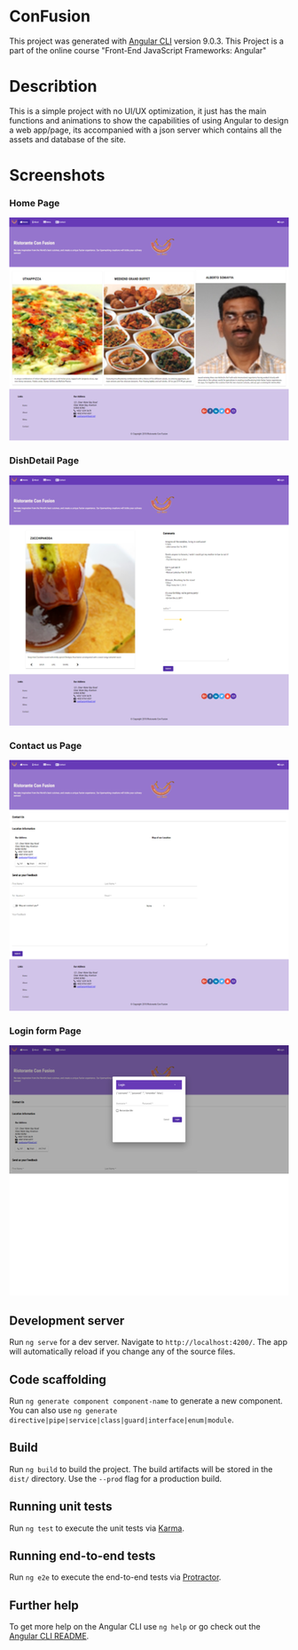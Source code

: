 # ConFusion

This project was generated with [Angular CLI](https://github.com/angular/angular-cli) version 9.0.3.
This Project is a part of the online course "Front-End JavaScript Frameworks: Angular"

# Describtion
This is a simple project with no UI/UX optimization, it just has the main functions and animations to show the capabilities of using Angular to design a web app/page, its accompanied with a json server which contains all the assets and database of the site.

# Screenshots
### Home Page
![Alt text](/screencapture-localhost-4200-home-2020-11-27-15_44_44.png?raw=true "Optional Title")
### DishDetail Page
![Alt text](/screencapture-localhost-4200-dishdetail-1-2020-11-27-15_45_23.png?raw=true "Optional Title")
### Contact us Page
![Alt text](/screencapture-localhost-4200-contactus-2020-11-27-15_45_39.png?raw=true "Optional Title")
### Login form Page
![Alt text](/screencapture-localhost-4200-contactus-2020-11-27-15_45_51.png?raw=true "Optional Title")

## Development server

Run `ng serve` for a dev server. Navigate to `http://localhost:4200/`. The app will automatically reload if you change any of the source files.

## Code scaffolding

Run `ng generate component component-name` to generate a new component. You can also use `ng generate directive|pipe|service|class|guard|interface|enum|module`.

## Build

Run `ng build` to build the project. The build artifacts will be stored in the `dist/` directory. Use the `--prod` flag for a production build.

## Running unit tests

Run `ng test` to execute the unit tests via [Karma](https://karma-runner.github.io).

## Running end-to-end tests

Run `ng e2e` to execute the end-to-end tests via [Protractor](http://www.protractortest.org/).

## Further help

To get more help on the Angular CLI use `ng help` or go check out the [Angular CLI README](https://github.com/angular/angular-cli/blob/master/README.md).
